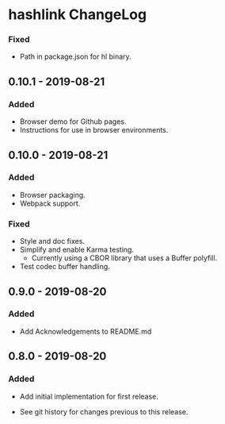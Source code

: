 # hashlink ChangeLog

### Fixed
- Path in package.json for hl binary.

## 0.10.1 - 2019-08-21

### Added
- Browser demo for Github pages.
- Instructions for use in browser environments.

## 0.10.0 - 2019-08-21

### Added
- Browser packaging.
- Webpack support.

### Fixed
- Style and doc fixes.
- Simplify and enable Karma testing.
  - Currently using a CBOR library that uses a Buffer polyfill.
- Test codec buffer handling.

## 0.9.0 - 2019-08-20

### Added
- Add Acknowledgements to README.md

## 0.8.0 - 2019-08-20

### Added
- Add initial implementation for first release.

- See git history for changes previous to this release.
